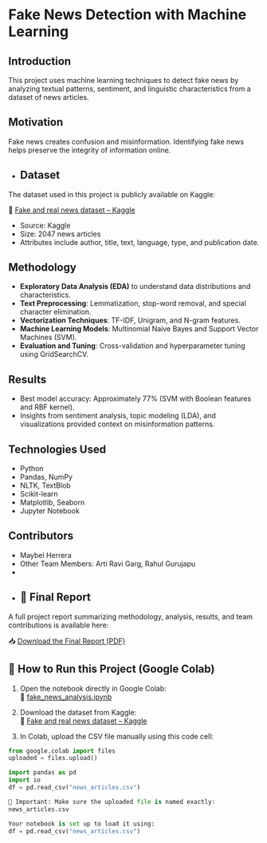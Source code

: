 
# Fake News Detection with Machine Learning

## Introduction
This project uses machine learning techniques to detect fake news by analyzing textual patterns, sentiment, and linguistic characteristics from a dataset of news articles.

## Motivation
Fake news creates confusion and misinformation. Identifying fake news helps preserve the integrity of information online.

- ## Dataset

The dataset used in this project is publicly available on Kaggle:

📎 [Fake and real news dataset – Kaggle](https://www.kaggle.com/datasets/clmentbisaillon/fake-and-real-news-dataset)
- Source: Kaggle
- Size: 2047 news articles
- Attributes include author, title, text, language, type, and publication date.

## Methodology
- **Exploratory Data Analysis (EDA)** to understand data distributions and characteristics.
- **Text Preprocessing**: Lemmatization, stop-word removal, and special character elimination.
- **Vectorization Techniques**: TF-IDF, Unigram, and N-gram features.
- **Machine Learning Models**: Multinomial Naive Bayes and Support Vector Machines (SVM).
- **Evaluation and Tuning**: Cross-validation and hyperparameter tuning using GridSearchCV.

## Results
- Best model accuracy: Approximately 77% (SVM with Boolean features and RBF kernel).
- Insights from sentiment analysis, topic modeling (LDA), and visualizations provided context on misinformation patterns.

## Technologies Used
- Python
- Pandas, NumPy
- NLTK, TextBlob
- Scikit-learn
- Matplotlib, Seaborn
- Jupyter Notebook

## Contributors
- Maybel Herrera
- Other Team Members: Arti Ravi Garg, Rahul Gurujapu
- 
- ## 📄 Final Report

A full project report summarizing methodology, analysis, results, and team contributions is available here:

📥 [Download the Final Report (PDF)](https://github.com/maherrer/fake-news-detection/blob/main/report/Project_Report_FakeNews.pdf)

  

## 🚀 How to Run this Project (Google Colab)

1. Open the notebook directly in Google Colab:  
📔 [fake_news_analysis.ipynb](https://github.com/maherrer/fake-news-detection/blob/main/notebook/fake_news_analysis.ipynb)

2. Download the dataset from Kaggle:  
📎 [Fake and real news dataset – Kaggle](https://www.kaggle.com/datasets/clmentbisaillon/fake-and-real-news-dataset)

3. In Colab, upload the CSV file manually using this code cell:

```python
from google.colab import files
uploaded = files.upload()

import pandas as pd
import io
df = pd.read_csv("news_articles.csv")

🔸 Important: Make sure the uploaded file is named exactly:
news_articles.csv

Your notebook is set up to load it using:
df = pd.read_csv("news_articles.csv")



